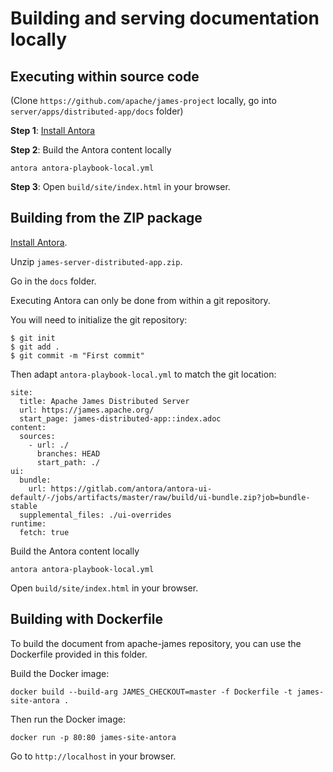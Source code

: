 # Building and serving documentation locally

## Executing within source code

(Clone `https://github.com/apache/james-project` locally, go into `server/apps/distributed-app/docs` folder)

**Step 1**: [Install Antora](https://docs.antora.org/antora/2.3/install/install-antora/)

**Step 2**: Build the Antora content locally

```
antora antora-playbook-local.yml
```

**Step 3**: Open `build/site/index.html` in your browser.

## Building from the ZIP package

[Install Antora](https://docs.antora.org/antora/2.3/install/install-antora/).

Unzip `james-server-distributed-app.zip`.

Go in the `docs` folder.

Executing Antora can only be done from within a git repository.

You will need to initialize the git repository:

```
$ git init
$ git add .
$ git commit -m "First commit"
```

Then adapt `antora-playbook-local.yml` to match the git location:

```
site:
  title: Apache James Distributed Server
  url: https://james.apache.org/
  start_page: james-distributed-app::index.adoc
content:
  sources:
    - url: ./
      branches: HEAD
      start_path: ./
ui:
  bundle:
    url: https://gitlab.com/antora/antora-ui-default/-/jobs/artifacts/master/raw/build/ui-bundle.zip?job=bundle-stable
  supplemental_files: ./ui-overrides
runtime:
  fetch: true
```

Build the Antora content locally

```
antora antora-playbook-local.yml
```

Open `build/site/index.html` in your browser.

## Building with Dockerfile

To build the document from apache-james repository, you can use the Dockerfile provided in this folder.

Build the Docker image:

```
docker build --build-arg JAMES_CHECKOUT=master -f Dockerfile -t james-site-antora .
```

Then run the Docker image:

```
docker run -p 80:80 james-site-antora
```

Go to `http://localhost` in your browser.
